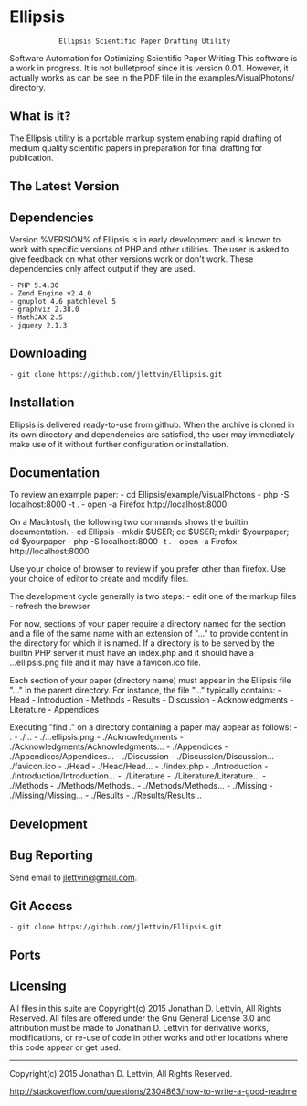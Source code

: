 # Ellipsis
                Ellipsis Scientific Paper Drafting Utility

Software Automation for Optimizing Scientific Paper Writing
This software is a work in progress.
It is not bulletproof since it is version 0.0.1.
However, it actually works as can be see in the PDF file in the
examples/VisualPhotons/ directory.

What is it?
-----------

The Ellipsis utility is a portable markup system
enabling rapid drafting of medium quality scientific papers
in preparation for final drafting for publication.

The Latest Version
------------------

Dependencies
------------

Version %VERSION% of Ellipsis is in early development and is known
to work with specific versions of PHP and other utilities.
The user is asked to give feedback on what other versions work or don't work.
These dependencies only affect output if they are used.

    - PHP 5.4.30
    - Zend Engine v2.4.0
    - gnuplot 4.6 patchlevel 5
    - graphviz 2.38.0
    - MathJAX 2.5
    - jquery 2.1.3

Downloading
-----------

    - git clone https://github.com/jlettvin/Ellipsis.git

Installation
------------

Ellipsis is delivered ready-to-use from github.
When the archive is cloned in its own directory
and dependencies are satisfied,
the user may immediately make use of it without further 
configuration or installation.

Documentation
-------------

To review an example paper:
    - cd Ellipsis/example/VisualPhotons
    - php -S localhost:8000 -t .
    - open -a Firefox http://localhost:8000

On a MacIntosh, the following two commands shows the builtin documentation.
    - cd Ellipsis
    - mkdir $USER; cd $USER; mkdir $yourpaper; cd $yourpaper
    - php -S localhost:8000 -t .
    - open -a Firefox http://localhost:8000

Use your choice of browser to review if you prefer other than firefox.
Use your choice of editor to create and modify files.

The development cycle generally is two steps:
    - edit one of the markup files
    - refresh the browser

For now, sections of your paper require a directory named for the section
and a file of the same name with an extension of "..." to provide content
in the directory for which it is named.
If a directory is to be served by the builtin PHP server
it must have an index.php and
it should have a ...ellipsis.png file and
it may have a favicon.ico file.

Each section of your paper (directory name) must appear in
the Ellipsis file "..." in the parent directory.
For instance, the file "..." typically contains:
    - Head
    - Introduction
    - Methods
    - Results
    - Discussion
    - Acknowledgments
    - Literature
    - Appendices

Executing "find ." on a directory containing a paper may appear as follows:
    - .
    - ./...
    - ./...ellipsis.png
    - ./Acknowledgments
    - ./Acknowledgments/Acknowledgments...
    - ./Appendices
    - ./Appendices/Appendices...
    - ./Discussion
    - ./Discussion/Discussion...
    - ./favicon.ico
    - ./Head
    - ./Head/Head...
    - ./index.php
    - ./Introduction
    - ./Introduction/Introduction...
    - ./Literature
    - ./Literature/Literature...
    - ./Methods
    - ./Methods/Methods..
    - ./Methods/Methods...
    - ./Missing
    - ./Missing/Missing...
    - ./Results
    - ./Results/Results...


Development
-----------

Bug Reporting
-------------

Send email to jlettvin@gmail.com.

Git Access
----------

    - git clone https://github.com/jlettvin/Ellipsis.git

Ports
-----

Licensing
---------

All files in this suite are 
    Copyright(c) 2015 Jonathan D. Lettvin, All Rights Reserved.
All files are offered under the Gnu General License 3.0
and attribution must be made to Jonathan D. Lettvin
for derivative works, modifications, or re-use of code in other works
and other locations where this code appear or get used.

-------------------------------------------------------------------------------
Copyright(c) 2015 Jonathan D. Lettvin, All Rights Reserved.

http://stackoverflow.com/questions/2304863/how-to-write-a-good-readme


